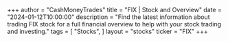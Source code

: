 +++
author = "CashMoneyTrades"
title = "FIX | Stock and Overview"
date = "2024-01-12T10:00:00"
description = "Find the latest information about trading FIX stock for a full financial overview to help with your stock trading and investing."
tags = [
"Stocks",
]
layout = "stocks"
ticker = "FIX"
+++
        


    
        